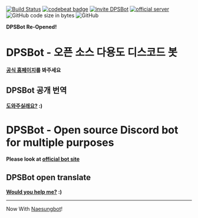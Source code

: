 [![Build Status](https://travis-ci.org/dpsbot-project/DPSBot.svg?branch=master)](https://travis-ci.org/dpsbot-project/DPSBot) [![codebeat badge](https://codebeat.co/badges/b73301e6-ff25-41c3-b29a-659e0de04408)](https://codebeat.co/projects/github-com-dpsbot-project-dpsbot-master)
[![invite DPSBot](https://img.shields.io/badge/invite-DPSBot-blue.svg)](https://discordapp.com/api/oauth2/authorize?client_id=588671532944064524&permissions=8&scope=bot) [![official server](https://img.shields.io/badge/official-server-green.svg)](https://discord.gg/b9aEEaE) ![GitHub code size in bytes](https://img.shields.io/github/languages/code-size/dpsbot-project/dpsbot.svg) ![GitHub](https://img.shields.io/github/license/dpsbot-project/dpsbot.svg)

**DPSBot Re-Opened!**


# DPSBot - 오픈 소스 다용도 디스코드 봇

**[공식 홈페이지](https://dpsbot.tk)를 봐주세요**


## DPSBot 공개 번역

**[도와주실래요?](https://www.transifex.com/ttakkku/dpsbot/dashboard/) :)**


# DPSBot - Open source Discord bot for multiple purposes

**Please look at [official bot site](https://dpsbot.tk)**


## DPSBot open translate

**[Would you help me?](https://www.transifex.com/ttakkku/dpsbot/dashboard/) :)**




---
Now With [Naesungbot](http://naesung.xyz)!
